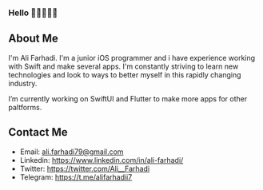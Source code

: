 ### Hello 👋🏻👨🏻‍💻

## About Me

I'm Ali Farhadi. I'm a junior iOS programmer and i have experience working with Swift and make several apps. I'm constantly striving to learn new technologies and look to ways to better myself in this rapidly changing industry. 

I’m currently working on SwiftUI and Flutter to make more apps for other paltforms.

## Contact Me

  - Email: ali.farhadi79@gmail.com
  - Linkedin: https://www.linkedin.com/in/ali-farhadi/
  - Twitter: https://twitter.com/Ali__Farhadi
  - Telegram: https://t.me/alifarhadii7
